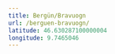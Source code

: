 ```yaml
---
title: Bergün/Bravuogn
url: /berguen-bravuogn/
latitude: 46.630287100000004
longitude: 9.7465046
---
```

